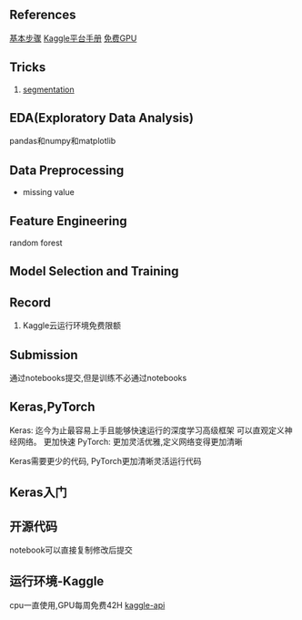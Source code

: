## References
[基本步骤](https://blog.csdn.net/so__sunshine/article/details/70170015)
[Kaggle平台手册](https://www.jianshu.com/p/ce5cbf592711)
[免费GPU](https://zhuanlan.zhihu.com/p/166151381)
## Tricks
1. [segmentation](https://neptune.ai/blog/image-segmentation-tips-and-tricks-from-kaggle-competitions?)
## EDA(Exploratory Data Analysis)
pandas和numpy和matplotlib
## Data Preprocessing
* missing value
## Feature Engineering
random forest
## Model Selection and Training
## Record
1. Kaggle云运行环境免费限额
## Submission
通过notebooks提交,但是训练不必通过notebooks
## Keras,PyTorch
Keras: 迄今为止最容易上手且能够快速运行的深度学习高级框架
可以直观定义神经网络。 更加快速
PyTorch: 更加灵活优雅,定义网络变得更加清晰

Keras需要更少的代码, PyTorch更加清晰灵活运行代码
## Keras入门
## 开源代码
notebook可以直接复制修改后提交
## 运行环境-Kaggle
cpu一直使用,GPU每周免费42H
[kaggle-api](https://github.com/Kaggle/kaggle-api)